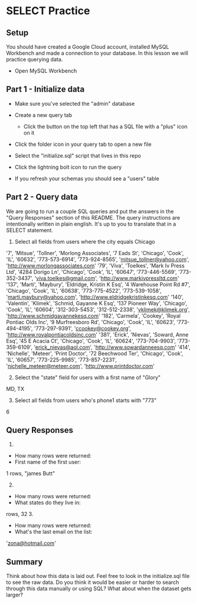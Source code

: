 # SELECT Practice

## Setup

You should have created a Google Cloud account, installed MySQL Workbench and made a connection to your database. In this lesson we will practice querying data.

* Open MySQL Workbench

## Part 1 - Initialize data

* Make sure you've selected the "admin" database

* Create a new query tab
  * Click the button on the top left that has a SQL file with a "plus" icon on it

* Click the folder icon in your query tab to open a new file

* Select the "initialize.sql" script that lives in this repo

* Click the lightning bolt icon to run the query

* If you refresh your schemas you should see a "users" table

## Part 2 - Query data

We are going to run a couple SQL queries and put the answers in the "Query Responses" section of this README. The query instructions are intentionally written in plain english. It's up to you to translate that in a SELECT statement.

1. Select all fields from users where the city equals Chicago
<!-- answer -->
'7', 'Mitsue', 'Tollner', 'Morlong Associates', '7 Eads St', 'Chicago', 'Cook', 'IL', '60632', '773-573-6914', '773-924-8565', 'mitsue_tollner@yahoo.com', 'http://www.morlongassociates.com'
'79', 'Viva', 'Toelkes', 'Mark Iv Press Ltd', '4284 Dorigo Ln', 'Chicago', 'Cook', 'IL', '60647', '773-446-5569', '773-352-3437', 'viva.toelkes@gmail.com', 'http://www.markivpressltd.com'
'137', 'Marti', 'Maybury', 'Eldridge, Kristin K Esq', '4 Warehouse Point Rd #7', 'Chicago', 'Cook', 'IL', '60638', '773-775-4522', '773-539-1058', 'marti.maybury@yahoo.com', 'http://www.eldridgekristinkesq.com'
'140', 'Valentin', 'Klimek', 'Schmid, Gayanne K Esq', '137 Pioneer Way', 'Chicago', 'Cook', 'IL', '60604', '312-303-5453', '312-512-2338', 'vklimek@klimek.org', 'http://www.schmidgayannekesq.com'
'182', 'Carmela', 'Cookey', 'Royal Pontiac Olds Inc', '9 Murfreesboro Rd', 'Chicago', 'Cook', 'IL', '60623', '773-494-4195', '773-297-9391', 'ccookey@cookey.org', 'http://www.royalpontiacoldsinc.com'
'381', 'Erick', 'Nievas', 'Soward, Anne Esq', '45 E Acacia Ct', 'Chicago', 'Cook', 'IL', '60624', '773-704-9903', '773-359-6109', 'erick_nievas@aol.com', 'http://www.sowardanneesq.com'
'414', 'Nichelle', 'Meteer', 'Print Doctor', '72 Beechwood Ter', 'Chicago', 'Cook', 'IL', '60657', '773-225-9985', '773-857-2231', 'nichelle_meteer@meteer.com', 'http://www.printdoctor.com'



2. Select the "state" field for users with a first name of "Glory"
<!-- answer -->
MD, TX

3. Select all fields from users who's phone1 starts with "773"
<!-- answer -->
6

## Query Responses

1.
  * How many rows were returned:
  * First name of the first user:
  <!-- answer -->
1 rows,
"james Butt"

2.
  * How many rows were returned:
  * What states do they live in:
<!-- answer -->
 rows,
32
3.
  * How many rows were returned:
  * What's the last email on the list:
<!-- answer -->
'zona@hotmail.com'

  ## Summary

  Think about how this data is laid out. Feel free to look in the initialize.sql file to see the raw data. Do you think it would be easier or harder to search through this data manually or using SQL? What about when the dataset gets larger?